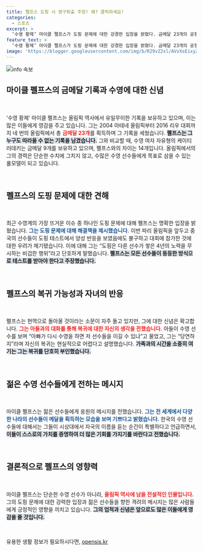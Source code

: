 ```yaml
---
title: 펠프스 도핑 시 영구퇴출 주장! 왜? 클릭하세요!
categories:
  - 스포츠
excerpt: >
  ‘수영 황제’ 마이클 펠프스가 도핑 문제에 대한 강경한 입장을 밝혔다. 금메달 23개의 공정성을 강조하며, 양성 반응 시 선수의 참가 금지를 주장했다. 펠프스는 복귀 소문에 부인하며 젊은 수영 선수들에게 응원의 메시지를 전했다. 클릭 유도!
feature_text: >
  ‘수영 황제’ 마이클 펠프스가 도핑 문제에 대한 강경한 입장을 밝혔다. 금메달 23개의 공정성을 강조하며, 양성 반응 시 선수의 참가 금지를 주장했다. 펠프스는 복귀 소문에 부인하며 젊은 수영 선수들에게 응원의 메시지를 전했다. 클릭 유도!
image: 'https://blogger.googleusercontent.com/img/b/R29vZ2xl/AVvXsEixyZcFfHzMRdzZMjFBmAUKJYCLCGyLL1o632UiGVXcaFdKo_bkvkuCioo0uUKlGfBVcT3P84aROyZIXSBEx3Aw5nCQ3pTgDom1WDC4m8eifvWiAmWEEVb4x6G_l8C0QH225ldMjyaFvpxGEBGNO37VmDTDMHGhJPq73UglMfDca1-0aw/s1600/blogspot.png'
---
```


<p><img src="https://blogger.googleusercontent.com/img/b/R29vZ2xl/AVvXsEixyZcFfHzMRdzZMjFBmAUKJYCLCGyLL1o632UiGVXcaFdKo_bkvkuCioo0uUKlGfBVcT3P84aROyZIXSBEx3Aw5nCQ3pTgDom1WDC4m8eifvWiAmWEEVb4x6G_l8C0QH225ldMjyaFvpxGEBGNO37VmDTDMHGhJPq73UglMfDca1-0aw/s1600/blogspot.png" alt="info 속보" /></p>

<h2 data-ke-size="size26">마이클 펠프스의 금메달 기록과 수영에 대한 신념</h2>

<p data-ke-size="size16">&nbsp;</p>

<p>‘수영 황제’ 마이클 펠프스는 올림픽 역사에서 유일무이한 기록을 보유하고 있으며, 이는 많은 이들에게 영감을 주고 있습니다. 그는 2004 아테네 올림픽부터 2016 리우 대회까지 네 번의 올림픽에서 총 <b><span style="color: #ee2323;">금메달 23개</span></b>를 획득하며 그 기록을 세웠습니다. <b><span style="background-color: #21538527;">펠프스는 그 누구도 따라올 수 없는 기록을 남겼습니다.</span></b> 그와 비교할 때, 수영 여자 자유형의 케이티 러데키는 금메달 9개를 보유하고 있으며, 펠프스와의 차이는 14개입니다. 올림픽에서의 그의 경력은 단순한 수치에 그치지 않고, 수많은 수영 선수들에게 목표로 삼을 수 있는 롤모델이 되고 있습니다. </p>

<p data-ke-size="size16">&nbsp;</p>

<h2 data-ke-size="size26">펠프스의 도핑 문제에 대한 견해</h2>

<p data-ke-size="size16">&nbsp;</p>

<p>최근 수영계의 가장 뜨거운 이슈 중 하나인 도핑 문제에 대해 펠프스는 명확한 입장을 밝혔습니다. <b><span style="color: #1a5490;">그는 도핑 문제에 대해 해결책을 제시했습니다.</span></b> 이번 파리 올림픽을 앞두고 중국의 선수들이 도핑 테스트에서 양성 반응을 보였음에도 불구하고 대회에 참가한 것에 대한 우려가 제기됐습니다. 이에 대해 그는 “도핑은 다른 선수가 쌓은 4년의 노력을 무시하는 비겁한 행위”라고 단호하게 말했습니다. <b><span style="background-color: #21538527;">펠프스는 모든 선수들이 동등한 방식으로 테스트를 받아야 한다고 주장했습니다.</span></b></p>

<p data-ke-size="size16">&nbsp;</p>

<h2 data-ke-size="size26">펠프스의 복귀 가능성과 자녀의 반응</h2>

<p data-ke-size="size16">&nbsp;</p>

<p>펠프스는 현역으로 돌아올 것이라는 소문이 자주 돌고 있지만, 그에 대한 신념은 확고합니다. <b><span style="color: #ee2323;">그는 아들과의 대화를 통해 복귀에 대한 자신의 생각을 전했습니다.</span></b> 아들이 수영 선수를 보며 “아빠가 다시 수영을 하면 저 선수들을 이길 수 있냐”고 물었고, 그는 “당연하지”라며 자신의 복귀는 현실적으로 어렵다고 설명했습니다. <b><span style="background-color: #21538527;">가족과의 시간을 소중히 여기는 그는 복귀를 단호히 부인했습니다.</span></b></p>

<p data-ke-size="size16">&nbsp;</p>

<h2 data-ke-size="size26">젊은 수영 선수들에게 전하는 메시지</h2>

<p data-ke-size="size16">&nbsp;</p>

<p>마이클 펠프스는 젊은 선수들에게 응원의 메시지를 전했습니다. <b><span style="color: #1a5490;">그는 전 세계에서 다양한 나라의 선수들이 메달을 획득하는 모습을 보며 기쁘다고 밝혔습니다.</span></b> 한국의 수영 선수들에 대해서는 그들이 시상대에서 자국의 이름을 듣는 순간이 특별하다고 언급하면서, <b><span style="background-color: #21538527;">이들이 스스로의 가치를 증명하여 더 많은 기회를 가지기를 바란다고 전했습니다.</span></b></p>

<p data-ke-size="size16">&nbsp;</p>

<h2 data-ke-size="size26">결론적으로 펠프스의 영향력</h2>

<p data-ke-size="size16">&nbsp;</p>

<p>마이클 펠프스는 단순한 수영 선수가 아니라, <b><span style="color: #ee2323;">올림픽 역사에 남을 전설적인 인물입니다.</span></b> 그의 도핑 문제에 대한 강력한 입장과 젊은 선수들을 향한 격려의 메시지는 많은 사람들에게 긍정적인 영향을 끼치고 있습니다. <b><span style="background-color: #21538527;">그의 업적과 신념은 앞으로도 많은 이들에게 영감을 줄 것입니다.</span></b> </p>

<p data-ke-size="size16">&nbsp;</p>
유용한 생활 정보가 필요하시다면, <a href="https://opensis.kr" rel="dofollow">opensis.kr</a>


